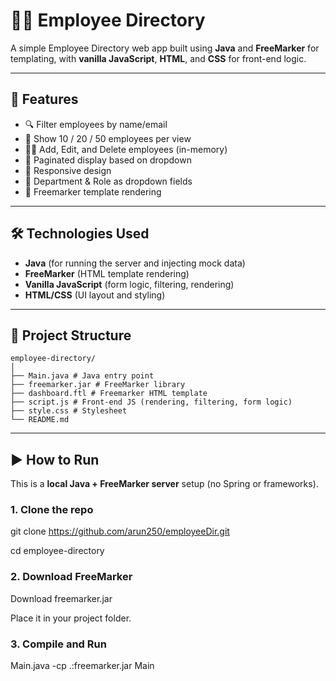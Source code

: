 # 👩‍💼 Employee Directory

A simple Employee Directory web app built using **Java** and **FreeMarker** for templating, with **vanilla JavaScript**, **HTML**, and **CSS** for front-end logic.

---

## 🚀 Features

- 🔍 Filter employees by name/email
- 🔢 Show 10 / 20 / 50 employees per view
- 🧑‍💼 Add, Edit, and Delete employees (in-memory)
- 🎯 Paginated display based on dropdown
- 🎨 Responsive design
- 🧾 Department & Role as dropdown fields
- 📄 Freemarker template rendering

---

## 🛠️ Technologies Used

- **Java** (for running the server and injecting mock data)
- **FreeMarker** (HTML template rendering)
- **Vanilla JavaScript** (form logic, filtering, rendering)
- **HTML/CSS** (UI layout and styling)

---

## 📁 Project Structure

    employee-directory/
    │
    ├── Main.java # Java entry point
    ├── freemarker.jar # FreeMarker library
    ├── dashboard.ftl # Freemarker HTML template
    ├── script.js # Front-end JS (rendering, filtering, form logic)
    ├── style.css # Stylesheet
    └── README.md

---

## ▶️ How to Run

This is a **local Java + FreeMarker server** setup (no Spring or frameworks).

### 1. Clone the repo
git clone https://github.com/arun250/employeeDir.git

cd employee-directory

### 2. Download FreeMarker
Download freemarker.jar

Place it in your project folder.

### 3. Compile and Run
Main.java
-cp .:freemarker.jar Main
